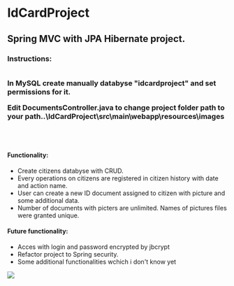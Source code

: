 # IdCardProject

<h2>Spring MVC with JPA Hibernate project.</h2>

<h3>Instructions: <br><br>

In MySQL create manually databyse "idcardproject" and set permissions for it.

Edit DocumentsController.java to change project folder path to
your path..\IdCardProject\src\main\webapp\resources\images
</h3>
<br><br>
<h4>Functionality:</h4>
<ul>
<li>Create citizens databyse with CRUD.</li>
<li>Every operations on citizens are registered in citizen history with date and action name.</li>
<li>User can create a new ID document assigned to citizen with picture and some additional data.</li>
<li>Number of documents with picters are unlimited. Names of pictures files were granted unique.</li>
</ul>
<h4>Future functionality:</h4>
<ul>
<li>Acces with login and password encrypted by jbcrypt</li>
<li>Refactor project to Spring security.</li>
<li>Some additional functionalities wchich i don't know yet</li>
</ul>
<img src = "https://github.com/krzysztoffff/IdCardProject/screen.jpg">
